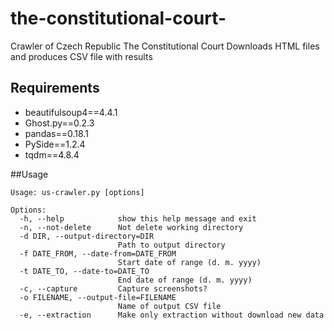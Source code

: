 # the-constitutional-court-
Crawler of Czech Republic The Constitutional Court
Downloads HTML files and produces CSV file with results

## Requirements
* beautifulsoup4==4.4.1
* Ghost.py==0.2.3
* pandas==0.18.1
* PySide==1.2.4
* tqdm==4.8.4


##Usage
```
Usage: us-crawler.py [options]

Options:
  -h, --help            show this help message and exit
  -n, --not-delete      Not delete working directory
  -d DIR, --output-directory=DIR
                        Path to output directory
  -f DATE_FROM, --date-from=DATE_FROM
                        Start date of range (d. m. yyyy)
  -t DATE_TO, --date-to=DATE_TO
                        End date of range (d. m. yyyy)
  -c, --capture         Capture screenshots?
  -o FILENAME, --output-file=FILENAME
                        Name of output CSV file
  -e, --extraction      Make only extraction without download new data
  ```
